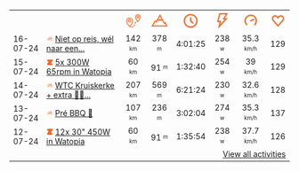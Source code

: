 <table>
    <tr>
        <th></th>
        <th></th>
        <th align="center"><img src="https://raw.githubusercontent.com/robiningelbrecht/strava-activities/master/public/distance.svg" width="30" alt="distance" title="distance"/></th>
        <th align="center"><img src="https://raw.githubusercontent.com/robiningelbrecht/strava-activities/master/public/elevation.svg" width="30" alt="elevation" title="elevation"/></th>
        <th align="center"><img src="https://raw.githubusercontent.com/robiningelbrecht/strava-activities/master/public/time.svg" width="30" alt="time" title="time"/></th>
        <th align="center"><img src="https://raw.githubusercontent.com/robiningelbrecht/strava-activities/master/public/average-watt.svg" width="30" alt="average watts" title="average watts"/></th>
        <th align="center"><img src="https://raw.githubusercontent.com/robiningelbrecht/strava-activities/master/public/average-speed.svg" width="30" alt="average speed" title="average speed"/></th>
        <th align="center"><img src="https://raw.githubusercontent.com/robiningelbrecht/strava-activities/master/public/heart-rate.svg" width="30" alt="average heart rate" title="average heart rate"/></th>
    </tr>
            <tr>
            <td>16-07-24</td>
            <td>
                <img src="https://raw.githubusercontent.com/robiningelbrecht/strava-activities/master/public/activity-ride.svg" width="12" alt="Niet op reis, wél naar een vliegveld 🛩️" title="Niet op reis, wél naar een vliegveld 🛩️"/>
<a href="https://www.strava.com/activities/11904817092" title="Kcal: 3823 | Gear: None ">Niet op reis, wél naar een...</a>
            </td>
            <td align="center">142 <sup><sub>km</sub></sup></td>
            <td align="center">378 <sup><sub>m</sub></sup></td>
            <td align="center">4:01:25</td>
            <td align="center">238 <sup><sub>w</sub></sup></td>
            <td align="center">35.3 <sup><sub>km/h</sub></sup></td>
            <td align="center">129</td>
        </tr>
            <tr>
            <td>15-07-24</td>
            <td>
                                <img src="https://raw.githubusercontent.com/robiningelbrecht/strava-activities/master/public/activity-virtual-ride-zwift.svg" width="12" alt="5x 300W 65rpm in Watopia" title="5x 300W 65rpm in Watopia"/>
<a href="https://www.strava.com/activities/11896309010" title="Kcal: 1347 | Gear: None ">5x 300W 65rpm in Watopia</a>
            </td>
            <td align="center">60 <sup><sub>km</sub></sup></td>
            <td align="center">91 <sup><sub>m</sub></sup></td>
            <td align="center">1:32:40</td>
            <td align="center">254 <sup><sub>w</sub></sup></td>
            <td align="center">39 <sup><sub>km/h</sub></sup></td>
            <td align="center">129</td>
        </tr>
            <tr>
            <td>14-07-24</td>
            <td>
                <img src="https://raw.githubusercontent.com/robiningelbrecht/strava-activities/master/public/activity-ride.svg" width="12" alt="WTC Kruiskerke + extra 🚴‍♂️" title="WTC Kruiskerke + extra 🚴‍♂️"/>
<a href="https://www.strava.com/activities/11885837898" title="Kcal: 5855 | Gear: None ">WTC Kruiskerke + extra 🚴‍♂...</a>
            </td>
            <td align="center">207 <sup><sub>km</sub></sup></td>
            <td align="center">569 <sup><sub>m</sub></sup></td>
            <td align="center">6:21:24</td>
            <td align="center">230 <sup><sub>w</sub></sup></td>
            <td align="center">32.6 <sup><sub>km/h</sub></sup></td>
            <td align="center">128</td>
        </tr>
            <tr>
            <td>13-07-24</td>
            <td>
                <img src="https://raw.githubusercontent.com/robiningelbrecht/strava-activities/master/public/activity-ride.svg" width="12" alt="Pré BBQ 🍖" title="Pré BBQ 🍖"/>
<a href="https://www.strava.com/activities/11879099991" title="Kcal: 3274 | Gear: None ">Pré BBQ 🍖</a>
            </td>
            <td align="center">107 <sup><sub>km</sub></sup></td>
            <td align="center">236 <sup><sub>m</sub></sup></td>
            <td align="center">3:02:04</td>
            <td align="center">274 <sup><sub>w</sub></sup></td>
            <td align="center">35.3 <sup><sub>km/h</sub></sup></td>
            <td align="center">137</td>
        </tr>
            <tr>
            <td>12-07-24</td>
            <td>
                                <img src="https://raw.githubusercontent.com/robiningelbrecht/strava-activities/master/public/activity-virtual-ride-zwift.svg" width="12" alt="12x 30&quot; 450W in Watopia" title="12x 30&quot; 450W in Watopia"/>
<a href="https://www.strava.com/activities/11872461769" title="Kcal: 1308 | Gear: None ">12x 30&quot; 450W in Watopia</a>
            </td>
            <td align="center">60 <sup><sub>km</sub></sup></td>
            <td align="center">91 <sup><sub>m</sub></sup></td>
            <td align="center">1:35:54</td>
            <td align="center">238 <sup><sub>w</sub></sup></td>
            <td align="center">37.7 <sup><sub>km/h</sub></sup></td>
            <td align="center">126</td>
        </tr>
                <tr>
            <td colspan="8" align="right"><a href="https://github.com/robiningelbrecht/strava-activities#activities">View all activities</a></td>
        </tr>
    </table>
